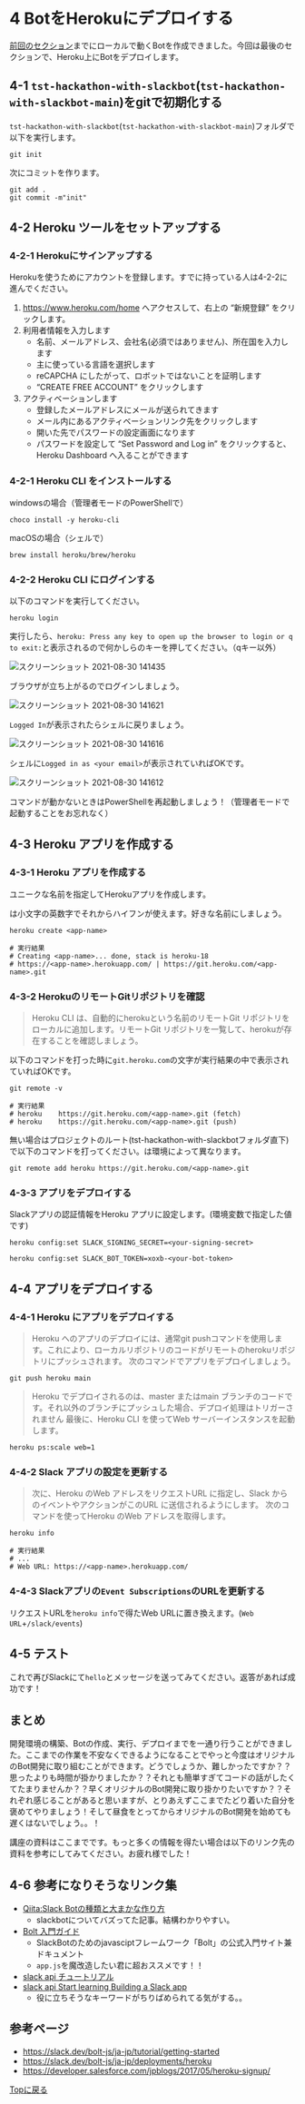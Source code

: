 # 4 BotをHerokuにデプロイする
[前回のセクション](./run-bot.md)までにローカルで動くBotを作成できました。今回は最後のセクションで、Heroku上にBotをデプロイします。

## 4-1 `tst-hackathon-with-slackbot`(`tst-hackathon-with-slackbot-main`)をgitで初期化する
`tst-hackathon-with-slackbot`(`tst-hackathon-with-slackbot-main`)フォルダで以下を実行します。

```
git init
```

次にコミットを作ります。

```
git add .
git commit -m"init"
```


## 4-2 Heroku ツールをセットアップする
### 4-2-1 Herokuにサインアップする
Herokuを使うためにアカウントを登録します。すでに持っている人は4-2-2に進んでください。

1. https://www.heroku.com/home へアクセスして、右上の “新規登録” をクリックします。
2. 利用者情報を入力します
   - 名前、メールアドレス、会社名(必須ではありません)、所在国を入力します
   - 主に使っている言語を選択します
   - reCAPCHA にしたがって、ロボットではないことを証明します
   - “CREATE FREE ACCOUNT” をクリックします
3. アクティベーションします
   - 登録したメールアドレスにメールが送られてきます
   - メール内にあるアクティベーションリンク先をクリックします
   - 開いた先でパスワードの設定画面になります
   - パスワードを設定して “Set Password and Log in” をクリックすると、Heroku Dashboard へ入ることができます

### 4-2-1 Heroku CLI をインストールする

windowsの場合（管理者モードのPowerShellで）

```
choco install -y heroku-cli
```

macOSの場合（シェルで）

```
brew install heroku/brew/heroku
```

### 4-2-2 Heroku CLI にログインする
以下のコマンドを実行してください。

```
heroku login
```

実行したら、`heroku: Press any key to open up the browser to login or q to exit:`と表示されるので何かしらのキーを押してください。（qキー以外）

![スクリーンショット 2021-08-30 141435](https://user-images.githubusercontent.com/38881185/131288766-f7e89236-8ec0-4d07-89c0-9639b6b5e3e5.png)

ブラウザが立ち上がるのでログインしましょう。

![スクリーンショット 2021-08-30 141621](https://user-images.githubusercontent.com/38881185/131288816-8b3e1bd9-e689-4e05-9d68-cc27083a6542.png)

`Logged In`が表示されたらシェルに戻りましょう。

![スクリーンショット 2021-08-30 141616](https://user-images.githubusercontent.com/38881185/131288869-6dbe6e91-cbef-4c70-aa14-ec3051c4cfbb.png)

シェルに`Logged in as <your email>`が表示されていればOKです。

![スクリーンショット 2021-08-30 141612](https://user-images.githubusercontent.com/38881185/131288913-523c7624-813b-4f2b-80c1-1a5fc95fdb78.png)


コマンドが動かないときはPowerShellを再起動しましょう！（管理者モードで起動することをお忘れなく）

## 4-3 Heroku アプリを作成する
### 4-3-1 Heroku アプリを作成する
ユニークな名前を指定してHerokuアプリを作成します。

<app-name>は小文字の英数字でそれからハイフンが使えます。好きな名前にしましょう。
```
heroku create <app-name>

# 実行結果
# Creating <app-name>... done, stack is heroku-18
# https://<app-name>.herokuapp.com/ | https://git.heroku.com/<app-name>.git
```

### 4-3-2 HerokuのリモートGitリポジトリを確認

>Heroku CLI は、自動的にherokuという名前のリモートGit リポジトリをローカルに追加します。リモートGit リポジトリを一覧して、herokuが存在することを確認しましょう。

以下のコマンドを打った時に`git.heroku.com`の文字が実行結果の中で表示されていればOKです。
  
```
git remote -v

# 実行結果
# heroku	https://git.heroku.com/<app-name>.git (fetch)
# heroku	https://git.heroku.com/<app-name>.git (push)
```

無い場合はプロジェクトのルート(tst-hackathon-with-slackbotフォルダ直下)で以下のコマンドを打ってください。<app-name>は環境によって異なります。

```
git remote add heroku https://git.heroku.com/<app-name>.git
```

### 4-3-3 アプリをデプロイする
Slackアプリの認証情報をHeroku アプリに設定します。(環境変数で指定した値です)

```
heroku config:set SLACK_SIGNING_SECRET=<your-signing-secret>
```

```
heroku config:set SLACK_BOT_TOKEN=xoxb-<your-bot-token>
```

## 4-4 アプリをデプロイする
### 4-4-1 Heroku にアプリをデプロイする

>Heroku へのアプリのデプロイには、通常git pushコマンドを使用します。これにより、ローカルリポジトリのコードがリモートのherokuリポジトリにプッシュされます。
>次のコマンドでアプリをデプロイしましょう。

```
git push heroku main
```

>Heroku でデプロイされるのは、master またはmain ブランチのコードです。それ以外のブランチにプッシュした場合、デプロイ処理はトリガーされません
>最後に、Heroku CLI を使ってWeb サーバーインスタンスを起動します。

```
heroku ps:scale web=1
```

### 4-4-2 Slack アプリの設定を更新する
>次に、Heroku のWeb アドレスをリクエストURL に指定し、Slack からのイベントやアクションがこのURL に送信されるようにします。
>次のコマンドを使ってHeroku のWeb アドレスを取得します。

```
heroku info

# 実行結果
# ...
# Web URL: https://<app-name>.herokuapp.com/
```

### 4-4-3 Slackアプリの`Event Subscriptions`のURLを更新する
リクエストURLを`heroku info`で得たWeb URLに置き換えます。(`Web URL`+`/slack/events`)

## 4-5 テスト
これで再びSlackにて`hello`とメッセージを送ってみてください。返答があれば成功です！
   
## まとめ
開発環境の構築、Botの作成、実行、デプロイまでを一通り行うことができました。ここまでの作業を不安なくできるようになることでやっと今度はオリジナルのBot開発に取り組むことができます。どうでしょうか、難しかったですか？？思ったよりも時間が掛かりましたか？？それとも簡単すぎてコードの話がしたくてたまりませんか？？早くオリジナルのBot開発に取り掛かりたいですか？？それぞれ感じることがあると思いますが、とりあえずここまでたどり着いた自分を褒めてやりましょう！そして昼食をとってからオリジナルのBot開発を始めても遅くはないでしょう。。！

講座の資料はここまでです。もっと多くの情報を得たい場合は以下のリンク先の資料を参考にしてみてください。お疲れ様でした！

## 4-6 参考になりそうなリンク集
- [Qiita:Slack Botの種類と大まかな作り方](https://qiita.com/namutaka/items/233a83100c94af033575)
  - slackbotについてバズってた記事。結構わかりやすい。
- [Bolt 入門ガイド](https://slack.dev/bolt-js/ja-jp/tutorial/getting-started)
  - SlackBotのためのjavasciptフレームワーク「Bolt」の公式入門サイト兼ドキュメント
  - `app.js`を魔改造したい君に超おススメです！！
- [slack api チュートリアル](https://api.slack.com/lang/ja-jp)
- [slack api Start learning Building a Slack app](https://api.slack.com/start/building)
  - 役に立ちそうなキーワードがちりばめられてる気がする。。
  
## 参考ページ

- https://slack.dev/bolt-js/ja-jp/tutorial/getting-started
- https://slack.dev/bolt-js/ja-jp/deployments/heroku
- https://developer.salesforce.com/jpblogs/2017/05/heroku-signup/

[Topに戻る](../README.md)
